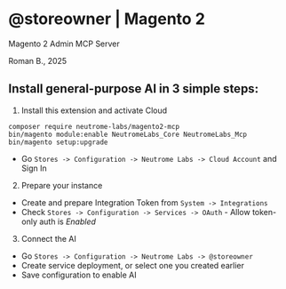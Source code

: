 # @storeowner | Magento 2

Magento 2 Admin MCP Server

Roman B., 2025


## Install general-purpose AI in 3 simple steps:

1. Install this extension and activate Cloud

```
composer require neutrome-labs/magento2-mcp
bin/magento module:enable NeutromeLabs_Core NeutromeLabs_Mcp
bin/magento setup:upgrade
```

- Go `Stores -> Configuration -> Neutrome Labs -> Cloud Account` and Sign In

2. Prepare your instance

- Create and prepare Integration Token from `System -> Integrations`
- Check `Stores -> Configuration -> Services -> OAuth` - Allow token-only auth is *Enabled*

3. Connect the AI

- Go `Stores -> Configuration -> Neutrome Labs -> @storeowner`
- Create service deployment, or select one you created earlier
- Save configuration to enable AI
